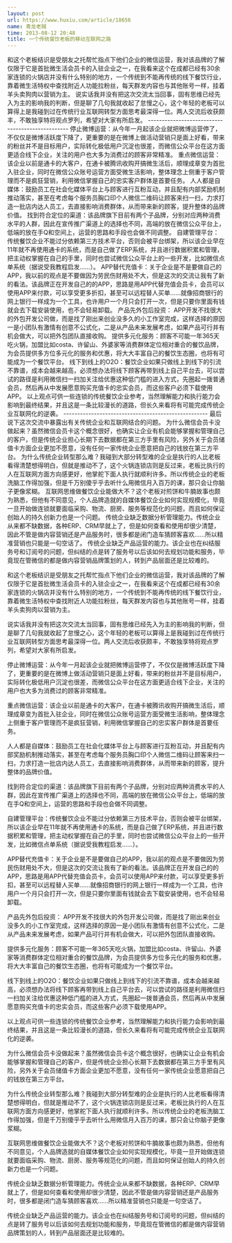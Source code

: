 ```yaml
---
layout: post
url: https://www.huxiu.com/article/18656
name: 青龙老贼
time: 2013-08-12 20:48
title: 一个传统餐饮老板的移动互联网之路
---
```

和这个老板结识是受朋友之托帮忙指点下他们企业的微信运营，我对该品牌的了解仅限于它是首批微生活会员卡的入驻企业之一，在我看来这个在成都已经有30余家连锁的火锅店并没有什么特别的地方，一个传统到不能再传统的线下餐饮行业，靠着微生活特权中查找附近人功能拉粉丝，每天群发内容也与其他账号一样，挂着羊头卖狗肉以营销为主。 说实话我并没有把这次交流太当回事，固有思维已经先入为主的影响我的判断，但是聊了几句我就收起了怠慢之心，这个年轻的老板可以算得上是我碰到过在传统行业互联网转型方面思考最深得一位。两人交流后收获颇丰，不敢独享特将观点罗列，希望对大家有所启发。 ------------------------------------------------- 停止微博运营：从今年一月起该企业就把微博运营停了，不仅仅是微博活跃度下降了，更重要的是在微博上做活动营销只是面上好看，带来的粉丝并不是目标用户，实际转化极低用户沉淀也很差，而微信公众平台在这方面更适合线下企业，关注的用户也大多为消费过的顾客非常精准。 重点微信运营：该企业以前是通卡的大客户，在通卡被腾讯收购开搞微生活后，顺理成章变为首批入驻企业，同时在微信公众账号运营方面受微生活影响，整体理念上侧重于客户管理而不是疯狂营销，利用微信掌握自己的忠实客户群体是首要任务。 人人都是自媒体：鼓励员工在社会化媒体平台上与顾客进行互粉互动，并且配有内部奖励机制推动落实，甚至在考虑每个服务员胸口印个人微信二维码让顾客来扫一扫，力求打造一批店内达人员工，去直接影响消费群体，从而带来新的顾客，提升整体的品牌价值。 找到符合定位的渠道：该品牌旗下目前有两个子品牌，分别对应两种消费水平的人群，因此在宣传推广渠道上的选择也不同，高端的放在微信公众平台上，低端的放在手Q和空间上，运营的思路和手段也会做不同调整。 自建管理平台：传统餐饮企业不能过分依赖第三方技术平台，否则会被平台绑架，所以该企业早在11年就不再使用通卡的系统，而是自己做了ERP系统，并且进行数据积累和管理，把主动权掌握在自己的手里，同时也尝试微信公众平台上的一些开发，比如微信点单系统（据说受我教程启发……）。 APP替代充值卡：关于企业是不是要做自己的APP，我以前的观点是不要做因为劳民伤财用处不大，但是这次的交流让我有了新的看法。该品牌正在开发自己的的APP，思路是用APP代替充值会员卡，会员可以使用APP来付款，可以享受更多折扣，甚至可以远程替人买单……就像招商银行的网上银行一样成为一个工具，也许用户一个月只会打开一次，但是只要你里面有钱就会去下载安装使用，也不会轻易卸载。 产品先外包后投资： APP开发不找很大的外包开发公司做，而是找了刚出来创业没多久的小工作室完成，这样选择的原因一是小团队有激情有创意不公式化，二是从产品未来发展考虑，如果产品可行并有机会做大，可以把外包团队直接收购。 提供多元化服务：顾客不可能一年365天吃火锅，加盟比如costa、许留山、外婆家等消费群体定位相对重合的餐饮品牌，为会员提供多方位多元化的服务和优惠，将大大丰富自己的餐饮生态圈，也将有可能成为一个餐饮平台。 线下到线上的O2O：餐饮企业如果只做线上到线下的引流不靠谱，成本会越来越高，必须想办法将线下顾客再带到线上自己平台去，可以尝试的路径是利用微信扫一扫加关注给优惠这种低门槛的进入方式，先圈起一拨普通会员，然后再从中发展愿意购买充值卡的忠实会员，而这些客户必须下载使用APP。 以上观点可供一些连锁的传统餐饮企业参考，当然理解能力和执行能力会影响到最终结果，并且这是一条比较漫长的道路，但长久来看将有可能完成传统企业互联网化的逆袭。 ---------------------------------------------------- 最后说下这次交流中暴露出有关传统企业和互联网结合的问题。 为什么微信会员卡没做起来？虽然微信会员卡这个概念很好，也确实让企业有机会能够掌握和管理自己的客户，但是传统企业担心长期下去数据都在第三方手里有风险，另外关于会员储值卡方面企业更加不愿意，没有任何一家传统企业愿意把自己的钱放在第三方平台。 为什么传统企业转型那么难？我碰到大部分转型难的企业是执行的人比老板看得清楚想得明白，但就是推动不了，这个火锅连锁店则是反过来，老板比执行的人在互联网方面方向感更好，他掌舵下面人执行就顺利许多。所以传统企业的老板洗脑工作得加强，但是千万别傻乎乎去听什么用微信月入百万的课，那只会让你脑子更像浆糊。 互联网思维做餐饮企业能做大不？这个老板对煎饼和牛腩故事也颇为熟悉，但他有不同意见，个人品牌造就的自媒体餐饮企业如何实现规模化，毕竟一旦开始做连锁就要面临采购、物流、厨房、服务等规范化的问题，而且如何保证创始人的持久创新力也是一个问题。 传统企业缺乏数据分析管理能力。传统企业从来都不缺数据，各种ERP、CRM早就上了，但是如何查看和使用却很少清楚，因此不管是做内容营销还是产品服务时，很多都是闭门造车猜顾客喜欢……所以精准营销也只能是一句空话了。 传统企业缺乏产品运营的能力。该企业也在纠结服务号和订阅号的问题，但纠结的点是转了服务号以后该如何去规划功能和服务，毕竟现在管微信的都是做内容营销品牌策划的人，转到产品层面还是比较难的。

和这个老板结识是受朋友之托帮忙指点下他们企业的微信运营，我对该品牌的了解仅限于它是首批微生活会员卡的入驻企业之一，在我看来这个在成都已经有30余家连锁的火锅店并没有什么特别的地方，一个传统到不能再传统的线下餐饮行业，靠着微生活特权中查找附近人功能拉粉丝，每天群发内容也与其他账号一样，挂着羊头卖狗肉以营销为主。

说实话我并没有把这次交流太当回事，固有思维已经先入为主的影响我的判断，但是聊了几句我就收起了怠慢之心，这个年轻的老板可以算得上是我碰到过在传统行业互联网转型方面思考最深得一位。两人交流后收获颇丰，不敢独享特将观点罗列，希望对大家有所启发。

停止微博运营：从今年一月起该企业就把微博运营停了，不仅仅是微博活跃度下降了，更重要的是在微博上做活动营销只是面上好看，带来的粉丝并不是目标用户，实际转化极低用户沉淀也很差，而微信公众平台在这方面更适合线下企业，关注的用户也大多为消费过的顾客非常精准。

重点微信运营：该企业以前是通卡的大客户，在通卡被腾讯收购开搞微生活后，顺理成章变为首批入驻企业，同时在微信公众账号运营方面受微生活影响，整体理念上侧重于客户管理而不是疯狂营销，利用微信掌握自己的忠实客户群体是首要任务。

人人都是自媒体：鼓励员工在社会化媒体平台上与顾客进行互粉互动，并且配有内部奖励机制推动落实，甚至在考虑每个服务员胸口印个人微信二维码让顾客来扫一扫，力求打造一批店内达人员工，去直接影响消费群体，从而带来新的顾客，提升整体的品牌价值。

找到符合定位的渠道：该品牌旗下目前有两个子品牌，分别对应两种消费水平的人群，因此在宣传推广渠道上的选择也不同，高端的放在微信公众平台上，低端的放在手Q和空间上，运营的思路和手段也会做不同调整。

自建管理平台：传统餐饮企业不能过分依赖第三方技术平台，否则会被平台绑架，所以该企业早在11年就不再使用通卡的系统，而是自己做了ERP系统，并且进行数据积累和管理，把主动权掌握在自己的手里，同时也尝试微信公众平台上的一些开发，比如微信点单系统（据说受我教程启发……）。

APP替代充值卡：关于企业是不是要做自己的APP，我以前的观点是不要做因为劳民伤财用处不大，但是这次的交流让我有了新的看法。该品牌正在开发自己的的APP，思路是用APP代替充值会员卡，会员可以使用APP来付款，可以享受更多折扣，甚至可以远程替人买单……就像招商银行的网上银行一样成为一个工具，也许用户一个月只会打开一次，但是只要你里面有钱就会去下载安装使用，也不会轻易卸载。

产品先外包后投资： APP开发不找很大的外包开发公司做，而是找了刚出来创业没多久的小工作室完成，这样选择的原因一是小团队有激情有创意不公式化，二是从产品未来发展考虑，如果产品可行并有机会做大，可以把外包团队直接收购。

提供多元化服务：顾客不可能一年365天吃火锅，加盟比如costa、许留山、外婆家等消费群体定位相对重合的餐饮品牌，为会员提供多方位多元化的服务和优惠，将大大丰富自己的餐饮生态圈，也将有可能成为一个餐饮平台。

线下到线上的O2O：餐饮企业如果只做线上到线下的引流不靠谱，成本会越来越高，必须想办法将线下顾客再带到线上自己平台去，可以尝试的路径是利用微信扫一扫加关注给优惠这种低门槛的进入方式，先圈起一拨普通会员，然后再从中发展愿意购买充值卡的忠实会员，而这些客户必须下载使用APP。

以上观点可供一些连锁的传统餐饮企业参考，当然理解能力和执行能力会影响到最终结果，并且这是一条比较漫长的道路，但长久来看将有可能完成传统企业互联网化的逆袭。

为什么微信会员卡没做起来？虽然微信会员卡这个概念很好，也确实让企业有机会能够掌握和管理自己的客户，但是传统企业担心长期下去数据都在第三方手里有风险，另外关于会员储值卡方面企业更加不愿意，没有任何一家传统企业愿意把自己的钱放在第三方平台。

为什么传统企业转型那么难？我碰到大部分转型难的企业是执行的人比老板看得清楚想得明白，但就是推动不了，这个火锅连锁店则是反过来，老板比执行的人在互联网方面方向感更好，他掌舵下面人执行就顺利许多。所以传统企业的老板洗脑工作得加强，但是千万别傻乎乎去听什么用微信月入百万的课，那只会让你脑子更像浆糊。

互联网思维做餐饮企业能做大不？这个老板对煎饼和牛腩故事也颇为熟悉，但他有不同意见，个人品牌造就的自媒体餐饮企业如何实现规模化，毕竟一旦开始做连锁就要面临采购、物流、厨房、服务等规范化的问题，而且如何保证创始人的持久创新力也是一个问题。

传统企业缺乏数据分析管理能力。传统企业从来都不缺数据，各种ERP、CRM早就上了，但是如何查看和使用却很少清楚，因此不管是做内容营销还是产品服务时，很多都是闭门造车猜顾客喜欢……所以精准营销也只能是一句空话了。

传统企业缺乏产品运营的能力。该企业也在纠结服务号和订阅号的问题，但纠结的点是转了服务号以后该如何去规划功能和服务，毕竟现在管微信的都是做内容营销品牌策划的人，转到产品层面还是比较难的。

